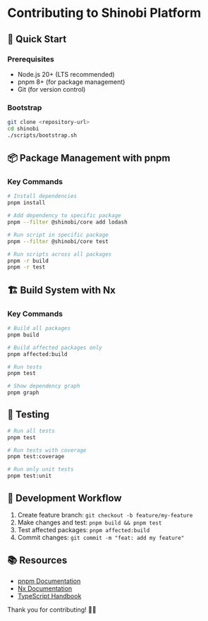 # Contributing to Shinobi Platform

## 🚀 Quick Start

### Prerequisites
- Node.js 20+ (LTS recommended)
- pnpm 8+ (for package management)
- Git (for version control)

### Bootstrap
```bash
git clone <repository-url>
cd shinobi
./scripts/bootstrap.sh
```

## 📦 Package Management with pnpm

### Key Commands
```bash
# Install dependencies
pnpm install

# Add dependency to specific package
pnpm --filter @shinobi/core add lodash

# Run script in specific package
pnpm --filter @shinobi/core test

# Run scripts across all packages
pnpm -r build
pnpm -r test
```

## 🏗️ Build System with Nx

### Key Commands
```bash
# Build all packages
pnpm build

# Build affected packages only
pnpm affected:build

# Run tests
pnpm test

# Show dependency graph
pnpm graph
```

## 🧪 Testing

```bash
# Run all tests
pnpm test

# Run tests with coverage
pnpm test:coverage

# Run only unit tests
pnpm test:unit
```

## 🔧 Development Workflow

1. Create feature branch: `git checkout -b feature/my-feature`
2. Make changes and test: `pnpm build && pnpm test`
3. Test affected packages: `pnpm affected:build`
4. Commit changes: `git commit -m "feat: add my feature"`

## 📚 Resources

- [pnpm Documentation](https://pnpm.io/)
- [Nx Documentation](https://nx.dev/)
- [TypeScript Handbook](https://www.typescriptlang.org/docs/)

Thank you for contributing! 🥷🏻
